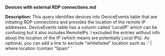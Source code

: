 **Devices with external RDP connections.md**

**Description:** This query identifies devices into DeviceEvents table that are initiating RDP connections and provides the location of the remote IP addresses. 
DeviceEvents table has a column called 'LocalIP' which can be confusing but it also includes RemoteIPs. I excluded the entries without info about the location of the IP (which means are potentially Local IPs). As optional, you can add a line to exclude “whitelisted” location such as :' | where location !contain "Spain" '

